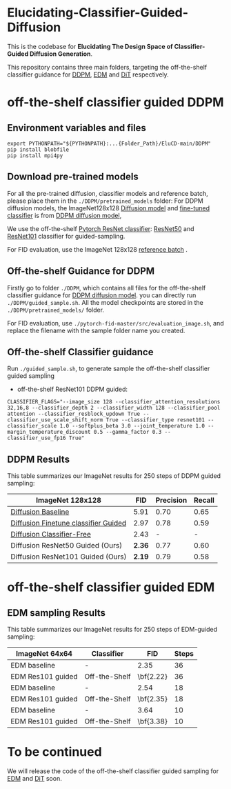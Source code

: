 # Elucidating-Classifier-Guided-Diffusion

This is the codebase for **Elucidating The Design Space of Classifier-Guided Diffusion Generation**.

This repository contains three main folders, targeting the off-the-shelf classifier guidance for [DDPM](https://github.com/openai/guided-diffusion), [EDM](https://github.com/NVlabs/edm) and [DiT](https://github.com/facebookresearch/DiT) respectively.   

# off-the-shelf classifier guided DDPM 
## Environment variables and files

```
export PYTHONPATH="${PYTHONPATH}:...{Folder_Path}/EluCD-main/DDPM"
pip install blobfile
pip install mpi4py
```

## Download pre-trained models
For all the pre-trained diffusion, classifier models and reference batch, please place them in the `./DDPM/pretrained_models` folder:
For DDPM diffusion models, the ImageNet128x128 [Diffusion model](https://openaipublic.blob.core.windows.net/diffusion/jul-2021/128x128_diffusion.pt) and [fine-tuned classifier](https://openaipublic.blob.core.windows.net/diffusion/jul-2021/128x128_classifier.pt) is from [DDPM diffusion model](https://github.com/openai/guided-diffusion), 

We use the off-the-shelf [Pytorch ResNet classifier](https://pytorch.org/vision/main/models/resnet.html): [ResNet50](https://download.pytorch.org/models/resnet50-11ad3fa6.pth) and [ResNet101](https://download.pytorch.org/models/resnet101-cd907fc2.pth) classifier for guided-sampling. 

For FID evaluation, use the ImageNet 128x128 [reference batch](https://openaipublic.blob.core.windows.net/diffusion/jul-2021/ref_batches/imagenet/128/VIRTUAL_imagenet128_labeled.npz) .

## Off-the-shelf Guidance for DDPM 

Firstly go to folder `./DDPM`, which contains all files for the off-the-shelf classifier guidance for [DDPM diffusion model](https://github.com/openai/guided-diffusion). 
you can directly run `./DDPM/guided_sample.sh`.
All the model checkpoints are stored in the `./DDPM/pretrained_models/` folder.

For FID evaluation, use `./pytorch-fid-master/src/evaluation_image.sh`, and replace the filename with the sample folder name you created. 

## Off-the-shelf Classifier guidance

Run `./guided_sample.sh`, to generate sample the off-the-shelf classifier guided sampling

 * off-the-shelf ResNet101 DDPM guided:

```
CLASSIFIER_FLAGS="--image_size 128 --classifier_attention_resolutions 32,16,8 --classifier_depth 2 --classifier_width 128 --classifier_pool attention --classifier_resblock_updown True --classifier_use_scale_shift_norm True --classifier_type resnet101 --classifier_scale 1.0 --softplus_beta 3.0 --joint_temperature 1.0 --margin_temperature_discount 0.5 --gamma_factor 0.3 --classifier_use_fp16 True"
```

## DDPM Results

This table summarizes our ImageNet results for 250 steps of DDPM guided sampling:

| ImageNet 128x128          | FID  | Precision | Recall |
|------------------|------|-----------|--------|
| [Diffusion Baseline](https://arxiv.org/abs/2105.05233)   | 5.91 | 0.70      | 0.65   |
| [Diffusion Finetune classifier Guided](https://arxiv.org/abs/2105.05233) | 2.97 | 0.78      | 0.59   |
| [Diffusion Classifier-Free](https://arxiv.org/pdf/2207.12598.pdf)  | 2.43 | -      | -   |
| Diffusion ResNet50 Guided (Ours) | **2.36** | 0.77      | 0.60   |
| Diffusion ResNet101 Guided (Ours) | **2.19** | 0.79      | 0.58   |


# off-the-shelf classifier guided EDM 


## EDM sampling Results

This table summarizes our ImageNet results for 250 steps of EDM-guided sampling:

| ImageNet 64x64          | Classifier  | FID | Steps |
|------------------|------|-----------|--------|
| EDM baseline      | -             |  2.35     | 36  |
| EDM Res101 guided | Off-the-Shelf | \bf{2.22} | 36   |
| EDM baseline      | -             | 2.54      | 18   |
| EDM Res101 guided | Off-the-Shelf | \bf{2.35} | 18   |
| EDM baseline      | -             | 3.64      | 10   |
| EDM Res101 guided | Off-the-Shelf | \bf{3.38} | 10   |


# To be continued

We will release the code of the off-the-shelf classifier guided sampling for [EDM](https://github.com/NVlabs/edm) and [DiT](https://github.com/facebookresearch/DiT) soon.
